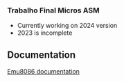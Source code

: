 ### Trabalho Final Micros ASM

- Currently working on 2024 version
- 2023 is incomplete


## Documentation

[Emu8086 documentation](file:///C:/emu8086/documentation/index.html)

